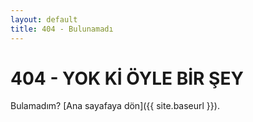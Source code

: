 ```yaml
---
layout: default
title: 404 - Bulunamadı
---
```

404 - YOK Kİ ÖYLE BİR ŞEY
====================
Bulamadım? [Ana sayafaya dön]({{ site.baseurl }}).
